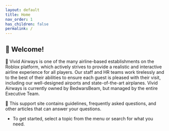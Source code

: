 ```yaml
---
layout: default
title: Home
nav_order: 1
has_children: false
permalink: /
---
```


## 👋 Welcome!

👋 Vivid Airways is one of the many airline-based establishments on the Roblox platform, which actively strives to provide a realistic and interactive airline experience for all players. Our staff and HR teams work tirelessly and to the best of their abilities to ensure each guest is pleased with their visit, including our well-designed airports and state-of-the-art airplanes. Vivid Airways is currently owned by BedwarsBeam, but managed by the entire Executive Team.

🔎 This support site contains guidelines, frequently asked questions, and other articles that can answer your questions.
- To get started, select a topic from the menu or search for what you need.
